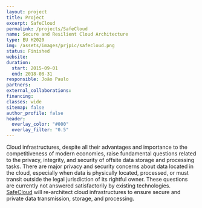 ```yaml
---
layout: project
title: Project
excerpt: SafeCloud
permalink: /projects/SafeCloud
name: Secure and Resilient Cloud Architecture
type: EU H2020
img: /assets/images/prjpic/safecloud.png
status: Finished
website:
duration:
  start: 2015-09-01
  end: 2018-08-31
responsible: João Paulo
partners:
external_collaborations:
financing:
classes: wide
sitemap: false
author_profile: false
header:
  overlay_color: "#000"
  overlay_filter: "0.5"
---
```


Cloud infrastructures, despite all their advantages and importance to the competitiveness of modern economies, raise fundamental questions related to the privacy, integrity, and security of offsite data storage and processing tasks. There are major privacy and security concerns about data located in the cloud, especially when data is physically located, processed, or must transit outside the legal jurisdiction of its rightful owner. These questions are currently not answered satisfactorily by existing technologies. [SafeCloud](http://www.safecloud-project.eu) will re-architect cloud infrastructures to ensure secure and private data transmission, storage, and processing.